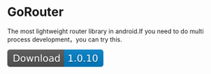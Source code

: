 # GoRouter
The most lightweight router library in android.If you need to do multi process development，you can try this.
<!-- [[!Download](recource/img/Download-1.0.9.svg)](https://bintray.com/logcat305/maven/gorouter-api/_latestVersion) -->

[![Download](resource/img/download_api_1.0.10.svg)](https://bintray.com/logcat305/maven/gorouter-api/_latestVersion)
